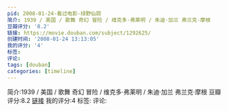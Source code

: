 ```yaml
---
pid: 2008-01-24-看过电影-绿野仙踪
简介: 1939 / 美国 / 歌舞 奇幻 冒险 / 维克多·弗莱明 / 朱迪·加兰 弗兰克·摩根
豆瓣评分: '8.2'
链接: https://movie.douban.com/subject/1292625/
创建时间: '2008-01-24 13:13:05'
我的评分: '4'
标签:
评论:
tags: [douban]
categories: [timeline]
---
```

简介:1939 / 美国 / 歌舞 奇幻 冒险 / 维克多·弗莱明 / 朱迪·加兰 弗兰克·摩根
豆瓣评分:8.2
[链接](https://movie.douban.com/subject/1292625/)
我的评分:4
标签:
评论:
